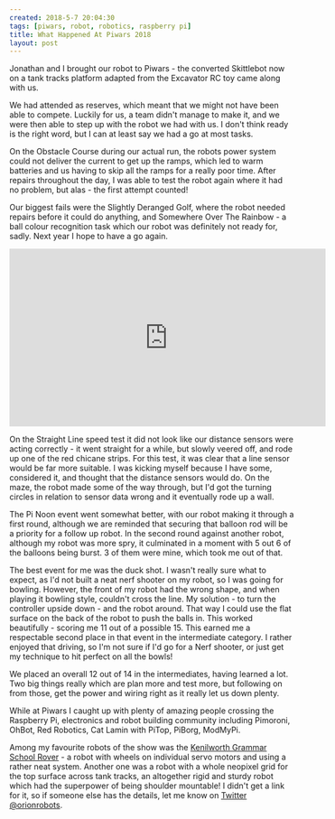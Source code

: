 ```yaml
---
created: 2018-5-7 20:04:30
tags: [piwars, robot, robotics, raspberry pi]
title: What Happened At Piwars 2018
layout: post
---
```

Jonathan and I brought our robot to Piwars - the converted Skittlebot now on a tank tracks platform adapted from the Excavator RC toy came along with us.

We had attended as reserves, which meant that we might not have been able to compete. Luckily for us, a team didn't manage to make it, and we were then able to step up with the robot we had with us. I don't think ready is the right word, but I can at least say we had a go at most tasks.

On the Obstacle Course during our actual run, the robots power system could not deliver the current to get up the ramps, which led to warm batteries and us having to skip all the ramps for a really poor time. After repairs throughout the day, I was able to test the robot again where it had no problem, but alas - the first attempt counted!

Our biggest fails were the Slightly Deranged Golf, where the robot needed repairs before it could do anything, and Somewhere Over The Rainbow - a ball colour recognition task which our robot was definitely not ready for, sadly. Next year I hope to have a go again.

<div class="embed-responsive embed-responsive-16by9">
<iframe width="560" height="315" src="https://www.youtube.com/embed/jm0AX-WYSGY" frameborder="0" allowfullscreen="True"></iframe>
</div>

On the Straight Line speed test it did not look like our distance sensors were acting correctly - it went straight for a while, but slowly veered off, and rode up one of the red chicane strips. For this test, it was clear that a line sensor would be far more suitable. I was kicking myself because I have some, considered it, and thought that the distance sensors would do. On the maze, the robot made some of the way through, but I'd got the turning circles in relation to sensor data wrong and it eventually rode up a wall.

The Pi Noon event went somewhat better, with our robot making it through a first round, although we are reminded that securing that balloon rod will be a priority for a follow up robot. In the second round against another robot, although my robot was more spry, it culminated in a moment with 5 out 6 of the balloons being burst. 3 of them were mine, which took me out of that.

The best event for me was the duck shot. I wasn't really sure what to expect, as I'd not built a neat nerf shooter on my robot, so I was going for bowling. However, the front of my robot had the wrong shape, and when playing it bowling style, couldn't cross the line. My solution - to turn the controller upside down - and the robot around. That way I could use the flat surface on the back of the robot to push the balls in. This worked beautifully - scoring me 11 out of a possible 15. This earned me a respectable second place in that event in the intermediate category. I rather enjoyed that driving, so I'm not sure if I'd go for a Nerf shooter, or just get my technique to hit perfect on all the bowls!

We placed an overall 12 out of 14 in the intermediates, having learned a lot. Two big things really which are plan more and test more, but following on from those, get the power and wiring right as it really let us down plenty.

While at Piwars I caught up with plenty of amazing people crossing the Raspberry Pi, electronics and robot building community including Pimoroni, OhBot, Red Robotics, Cat Lamin with PiTop, PiBorg, ModMyPi.

Among my favourite robots of the show was the [Kenilworth Grammar School Rover](https://gccpiwars.wordpress.com/2018/04/20/final-word-before-the-competition/) - a robot with wheels on individual servo motors and using a rather neat system. Another one was a robot with a whole neopixel grid for the top surface across tank tracks, an altogether rigid and sturdy robot which had the superpower of being shoulder mountable! I didn't get a link for it, so if someone else has the details, let me know on [Twitter @orionrobots](//twitter.com/orionrobots).
